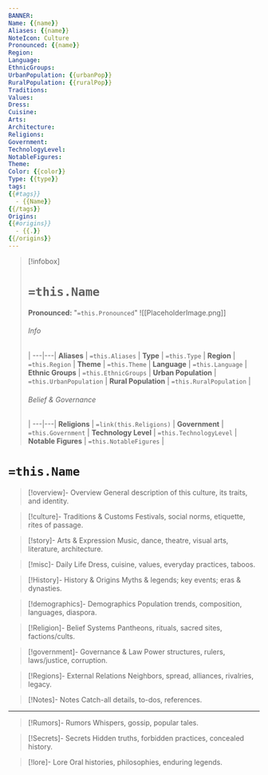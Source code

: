 ```yaml
---
BANNER:
Name: {{name}}
Aliases: {{name}}
NoteIcon: Culture
Pronounced: {{name}}
Region:
Language:
EthnicGroups:
UrbanPopulation: {{urbanPop}}
RuralPopulation: {{ruralPop}}
Traditions:
Values:
Dress:
Cuisine:
Arts:
Architecture:
Religions:
Government:
TechnologyLevel:
NotableFigures:
Theme:
Color: {{color}}
Type: {{type}}
tags:
{{#tags}}
  - {{Name}}
{{/tags}}
Origins:
{{#origins}}
  - {{.}}
{{/origins}}
---
```


> [!infobox]
> # `=this.Name`
> **Pronounced:**  "`=this.Pronounced`"
> ![[PlaceholderImage.png]]
> ###### Info
>  |
> ---|---|
> **Aliases** | `=this.Aliases` |
> **Type** | `=this.Type` |
> **Region** | `=this.Region` |
> **Theme** | `=this.Theme` |
> **Language** | `=this.Language` |
> **Ethnic Groups** | `=this.EthnicGroups` |
> **Urban Population** | `=this.UrbanPopulation` |
> **Rural Population** | `=this.RuralPopulation` |
> ###### Belief & Governance
>  |
> ---|---|
> **Religions** | `=link(this.Religions)` |
> **Government** | `=this.Government` |
> **Technology Level** | `=this.TechnologyLevel` |
> **Notable Figures** | `=this.NotableFigures` |

# **`=this.Name`**

> [!overview]- Overview
> General description of this culture, its traits, and identity.

> [!culture]- Traditions & Customs
> Festivals, social norms, etiquette, rites of passage.

> [!story]- Arts & Expression
> Music, dance, theatre, visual arts, literature, architecture.

> [!misc]- Daily Life
> Dress, cuisine, values, everyday practices, taboos.

> [!History]- History & Origins
> Myths & legends; key events; eras & dynasties.

> [!demographics]- Demographics
> Population trends, composition, languages, diaspora.

> [!Religion]- Belief Systems
> Pantheons, rituals, sacred sites, factions/cults.

> [!government]- Governance & Law
> Power structures, rulers, laws/justice, corruption.

> [!Regions]- External Relations
> Neighbors, spread, alliances, rivalries, legacy.

> [!Notes]- Notes
> Catch-all details, to-dos, references.

---

> [!Rumors]- Rumors
> Whispers, gossip, popular tales.

> [!Secrets]- Secrets
> Hidden truths, forbidden practices, concealed history.

> [!lore]- Lore
> Oral histories, philosophies, enduring legends.
